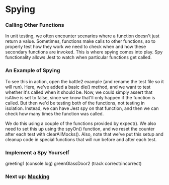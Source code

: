 # Spying 

### Calling Other Functions

In unit testing, we often encounter scenarios where a function doesn't just return a value. Sometimes, functions make calls to other functions, so to properly test how they work we need to check when and how these secondary functions are invoked. This is where spying comes into play. Spy functionality allows Jest to watch when particular functions get called.

### An Example of Spying
To see this in action, open the battle2 example (and rename the test file so it will run). Here, we've added a basic die() method, and we want to test whether it's called when it should be. Now, we could simply assert that isAlive is set to false, since we know that'll only happen if the function is called. But then we'd be testing both of the functions, not testing in isolation. Instead, we can have Jest spy on that function, and then we can check how many times the function was called.

We do this using a couple of the functions provided by expect(). We also need to set this up using the spyOn() function, and we reset the counter after each test with clearAllMocks(). Also, note that we've put this setup and cleanup code in special functions that will run before and after each test. 

### Implement a Spy Yourself
greeting1 (console.log)
greenGlassDoor2 (track correct/incorrect)


### Next up: [Mocking](MOCK.md)
